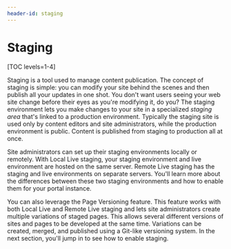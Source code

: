 ```yaml
---
header-id: staging
---
```


# Staging

[TOC levels=1-4]

Staging is a tool used to manage content publication. The concept of staging is
simple: you can modify your site behind the scenes and then publish all your
updates in one shot. You don't want users seeing your web site change before
their eyes as you're modifying it, do you? The staging environment lets you make
changes to your site in a specialized *staging area* that's linked to a
production environment. Typically the staging site is used only by content
editors and site administrators, while the production environment is public.
Content is published from staging to production all at once.

Site administrators can set up their staging environments locally or remotely.
With Local Live staging, your staging environment and live environment are
hosted on the same server. Remote Live staging has the staging and live
environments on separate servers. You'll learn more about the differences
between these two staging environments and how to enable them for your portal
instance.

You can also leverage the Page Versioning feature. This feature works with both
Local Live and Remote Live staging and lets site administrators create multiple
variations of staged pages. This allows several different versions of sites and
pages to be developed at the same time. Variations can be created, merged, and
published using a Git-like versioning system. In the next section, you'll jump
in to see how to enable staging.
